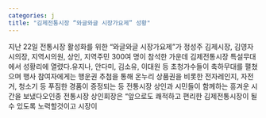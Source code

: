 ```yaml
---
categories: j
title: "김제전통시장 “와글와글 시장가요제” 성황"
---
```

지난 22일 전통시장 활성화를 위한 “와글와글 시장가요제”가 정성주 김제시장, 김영자 시의장, 지역시의원, 상인, 지역주민 300여 명이 참석한 가운데 김제전통시장 특설무대에서 성황리에 열렸다.유지나, 안다미, 김소유, 이대원 등 초청가수들이 축하무대를 펼쳤으며 행사 참여자에게는 행운권 추첨을 통해 온누리 상품권을 비롯한 전자레인지, 자전거, 청소기 등 푸짐한 경품이 증정되는 등 전통시장 상인과 시민들이 함께하는 흥겨운 시간을 보냈다오인종 전통시장 상인회장은 “앞으로도 쾌적하고 편리한 김제전통시장이 될 수 있도록 노력할것이고 시장이